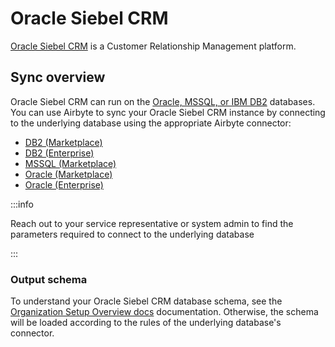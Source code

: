 # Oracle Siebel CRM

[Oracle Siebel CRM](https://www.oracle.com/cx/siebel/) is a Customer Relationship Management platform.

## Sync overview

Oracle Siebel CRM can run on the [Oracle, MSSQL, or IBM DB2](https://docs.oracle.com/cd/E88140_01/books/DevDep/installing-and-configuring-siebel-crm.html#PrerequisiteSoftware) databases. You can use Airbyte to sync your Oracle Siebel CRM instance by connecting to the underlying database using the appropriate Airbyte connector:

- [DB2 (Marketplace)](db2)
- [DB2 (Enterprise)](../enterprise-connectors/source-db2)
- [MSSQL (Marketplace)](mssql)
- [Oracle (Marketplace)](oracle)
- [Oracle (Enterprise)](../enterprise-connectors/source-oracle-enterprise)

:::info

Reach out to your service representative or system admin to find the parameters required to connect to the underlying database

:::

### Output schema

To understand your Oracle Siebel CRM database schema, see the [Organization Setup Overview docs](https://docs.oracle.com/cd/E88140_01/books/DevDep/basic-organization-setup-overview.html#basic-organization-setup-overview) documentation. Otherwise, the schema will be loaded according to the rules of the underlying database's connector.
